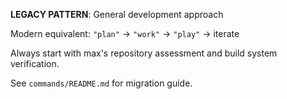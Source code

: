 **LEGACY PATTERN**: General development approach

Modern equivalent: `"plan"` → `"work"` → `"play"` → iterate

Always start with max's repository assessment and build system verification.

See `commands/README.md` for migration guide.
